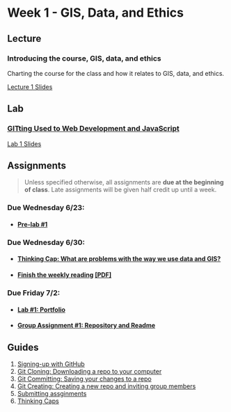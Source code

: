 # Week 1 - GIS, Data, and Ethics

## Lecture
### Introducing the course, GIS, data, and ethics
Charting the course for the class and how it relates to GIS, data, and ethics.

[Lecture 1 Slides](./Materials/AA191_SU_W1_Lecture_1.pdf
)

## Lab
### [GITting Used to Web Development and JavaScript](./Lab/readme.md)
[Lab 1 Slides](./Materials/AA191_S_W1_Lab_1.pdf )

## Assignments
> Unless specified otherwise, all assignments are **due at the beginning of class**. Late assignments will be given half credit up until a week.

### Due Wednesday 6/23:
- #### [**Pre-lab #1**](./Materials/1_pre_lab_1.md)

### Due Wednesday 6/30:
- #### [**Thinking Cap: What are problems with the way we use data and GIS?**](./Materials/2_thinking_cap_1.md)
- #### [**Finish the weekly reading**](./Materials/reading.md) [[PDF]](Materials/An_Introduction_to_Critical_Cartography.pdf)

### Due Friday 7/2:
- #### [**Lab #1: Portfolio**](./Lab/lab_assignment.md)
- #### [**Group Assignment #1: Repository and Readme**](./Materials/group_assignment.md)


## Guides
1. [Signing-up with GitHub](../Guides/github_sign_up.md)
2. [Git Cloning: Downloading a repo to your computer](../Guides/git_cloning.md)
3. [Git Committing: Saving your changes to a repo](../Guides/git_commit.md)
4. [Git Creating: Creating a new repo and inviting group members](../Guides/git_creating.md)
5. [Submitting assginments](../Guides/submit.md)
6. [Thinking Caps](../Guides/thinking_caps.md)
<!-- [Introduction to GIS](./Materials/a_optional_gis.md) -->